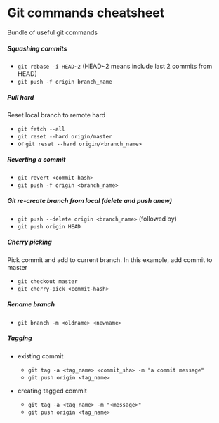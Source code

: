 # Git commands cheatsheet
Bundle of useful git commands


##### Squashing commits
  - ```git rebase -i HEAD~2``` (HEAD~2 means include last 2 commits from HEAD)
  - ```git push -f origin branch_name```

##### Pull hard
Reset local branch to remote hard

  - ```git fetch --all```
  - ```git reset --hard origin/master```
  - or ```git reset --hard origin/<branch_name>```

##### Reverting a commit
  - ```git revert <commit-hash>```
  - ```git push -f origin <branch_name>```

##### Git re-create branch from local (delete and push anew)
  - ```git push --delete origin <branch_name>```   (followed by) 
  - ```git push origin HEAD```

##### Cherry picking
Pick commit and add to current branch. In this example, add commit to master

  - ```git checkout master```
  - ```git cherry-pick <commit-hash>```

##### Rename branch
  - ```git branch -m <oldname> <newname>```

##### Tagging

  - existing commit
    - ```git tag -a <tag_name> <commit_sha> -m "a commit message"```
    - ```git push origin <tag_name>```
    
  - creating tagged commit
     - ```git tag -a <tag_name> -m "<message>"```
     - ```git push origin <tag_name>```
